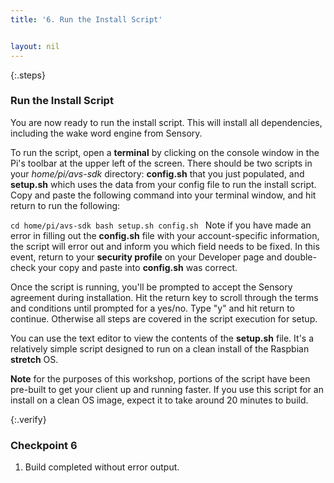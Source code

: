 ```yaml
---
title: '6. Run the Install Script'


layout: nil
---
```


{:.steps}
### Run the Install Script

You are now ready to run the install script. This will install all dependencies, including the  wake word engine from Sensory.

To run the script,  open a **terminal** by clicking on the console window in the Pi's toolbar at the upper left of the screen. There should be two scripts in your *home/pi/avs-sdk* directory: **config.sh** that you just populated, and **setup.sh** which uses the data from your config file to run the install script. Copy and paste the following command into your terminal window, and hit return to run the following:


`cd home/pi/avs-sdk
bash setup.sh config.sh
`
Note if you have made an error in filling out the **config.sh** file with your account-specific information, the script will error out and inform you which field needs to be fixed.  In this event, return to your **security profile** on your Developer page and double-check your copy and paste into **config.sh** was correct.

Once the script is running, you'll be prompted to accept the Sensory agreement during installation.  Hit the return key to scroll through the terms and conditions until prompted for a yes/no.  Type "y" and hit return to continue. Otherwise all steps are covered in the script execution for setup.

You can use the text editor to view the contents of the **setup.sh** file. It's a relatively simple script designed to run on a clean install of the Raspbian **stretch** OS.

**Note** for the purposes of this workshop, portions of the script have been pre-built to get your client up and running faster.  If you use this script for an install on a clean OS image, expect it to take around 20 minutes to build.


{:.verify}
### Checkpoint 6

1. Build completed without error output.
